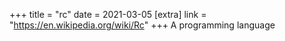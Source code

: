 +++
title = "rc"
date = 2021-03-05
[extra]
link = "https://en.wikipedia.org/wiki/Rc"
+++
A programming language

